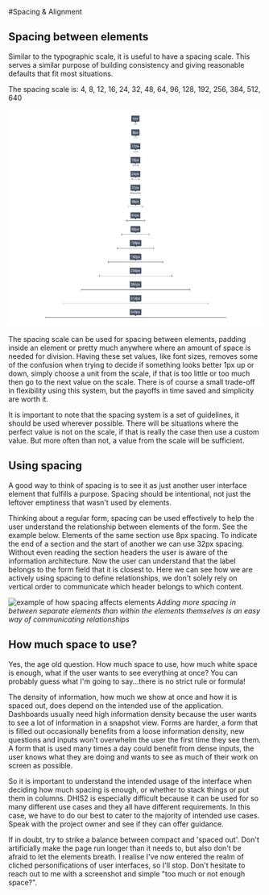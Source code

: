 #Spacing & Alignment

## Spacing between elements

Similar to the typographic scale, it is useful to have a spacing scale. This serves a similar purpose of building consistency and giving reasonable defaults that fit most situations. 

The spacing scale is:  4, 8, 12, 16, 24, 32, 48, 64, 96, 128, 192, 256, 384, 512, 640

![example of spacing scale](../images/spacing-scale.jpg)

The spacing scale can be used for spacing between elements, padding inside an element or pretty much anywhere where an amount of space is needed for division. Having these set values, like font sizes, removes some of the confusion when trying to decide if something looks better 1px up or down, simply choose a unit from the scale, if that is too little or too much then go to the next value on the scale. There is of course a small trade-off in flexibility using this system, but the payoffs in time saved and simplicity are worth it.

It is important to note that the spacing system is a set of guidelines, it should be used wherever possible. There will be situations where the perfect value is not on the scale, if that is really the case then use a custom value. But more often than not, a value from the scale will be sufficient. 

## Using spacing

A good way to think of spacing is to see it as just another user interface element that fulfills a purpose. Spacing should be intentional, not just the leftover emptiness that wasn't used by elements.

Thinking about a regular form, spacing can be used effectively to help the user understand the relationship between elements of the form. See the example below. Elements of the same section use 8px spacing. To indicate the end of a section and the start of another we can use 32px spacing. Without even reading the section headers the user is aware of the information architecture. Now the user can understand that the label belongs to the form field that it is closest to. Here we can see how we are actively using spacing to define relationships, we don't solely rely on vertical order to communicate which header belongs to which content.

![example of how spacing affects elements](images/../spacing-example.jpg)
*Adding more spacing in between separate elements than within the elements themselves is an easy way of communicating relationships*

## How much space to use?

Yes, the age old question. How much space to use, how much white space is enough, what if the user wants to see everything at once? You can probably guess what I'm going to say...there is no strict rule or formula!

The density of information, how much we show at once and how it is spaced out, does depend on the intended use of the application. Dashboards usually need high information density because the user wants to see a lot of information in a snapshot view. Forms are harder, a form that is filled out occasionally benefits from a loose information density, new questions and inputs won't overwhelm the user the first time they see them. A form that is used many times a day could benefit from dense inputs, the user knows what they are doing and wants to see as much of their work on screen as possible.

So it is important to understand the intended usage of the interface when deciding how much spacing is enough, or whether to stack things or put them in columns. DHIS2 is especially difficult because it can be used for so many different use cases and they all have different requirements. In this case, we have to do our best to cater to the majority of intended use cases. Speak with the project owner and see if they can offer guidance.

If in doubt, try to strike a balance between compact and 'spaced out'. Don't artificially make the page run longer than it needs to, but also don't be afraid to let the elements breath. I realise I've now entered the realm of cliched personifications of user interfaces, so I'll stop. Don't hesitate to reach out to me with a screenshot and simple "too much or not enough space?".